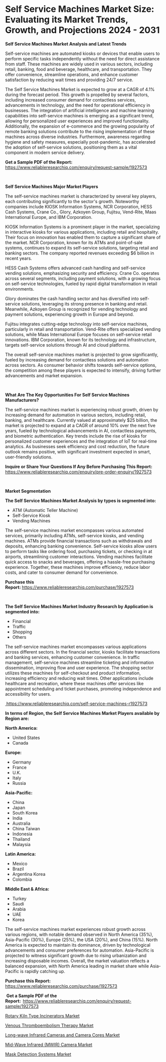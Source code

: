 <p><h1>Self Service Machines Market Size: Evaluating its Market Trends, Growth, and Projections 2024 - 2031</h1></p><p><strong>Self Service Machines Market Analysis and Latest Trends</strong></p>
<p><p>Self-service machines are automated kiosks or devices that enable users to perform specific tasks independently without the need for direct assistance from staff. These machines are widely used in various sectors, including retail, banking, food and beverage, healthcare, and transportation. They offer convenience, streamline operations, and enhance customer satisfaction by reducing wait times and providing 24/7 service.</p><p>The Self Service Machines Market is expected to grow at a CAGR of 4.1% during the forecast period. This growth is propelled by several factors, including increased consumer demand for contactless services, advancements in technology, and the need for operational efficiency in businesses. The integration of artificial intelligence and machine learning capabilities into self-service machines is emerging as a significant trend, allowing for personalized user experiences and improved functionality. Additionally, the expansion of e-commerce and the growing popularity of remote banking solutions contribute to the rising implementation of these machines across diverse industries. Furthermore, awareness regarding hygiene and safety measures, especially post-pandemic, has accelerated the adoption of self-service solutions, positioning them as a vital component in modern service delivery.</p></p>
<p><strong>Get a Sample PDF of the Report:&nbsp;</strong> <a href="https://www.reliableresearchiq.com/enquiry/request-sample/1927573?utm_campaign=1594&utm_medium=2&utm_source=Github&utm_content=ia&utm_term=25102024&utm_id=self-service-machines">https://www.reliableresearchiq.com/enquiry/request-sample/1927573</a></p>
<p>&nbsp;</p>
<p><strong>Self Service Machines Major Market Players</strong></p>
<p><p>The self-service machines market is characterized by several key players, each contributing significantly to the sector's growth. Noteworthy companies include KIOSK Information Systems, NCR Corporation, HESS Cash Systems, Crane Co., Glory, Azkoyen Group, Fujitsu, Vend-Rite, Maas International Europe, and IBM Corporation.</p><p>KIOSK Information Systems is a prominent player in the market, specializing in interactive kiosks for various applications, including retail and hospitality. Their focus on innovation has enabled them to capture a significant share of the market. NCR Corporation, known for its ATMs and point-of-sale systems, continues to expand its self-service solutions, targeting retail and banking sectors. The company reported revenues exceeding $6 billion in recent years.</p><p>HESS Cash Systems offers advanced cash handling and self-service vending solutions, emphasizing security and efficiency. Crane Co. operates across several segments, including payment solutions, with a growing focus on self-service technologies, fueled by rapid digital transformation in retail environments.</p><p>Glory dominates the cash handling sector and has diversified into self-service solutions, leveraging its strong presence in banking and retail. Meanwhile, Azkoyen Group is recognized for vending technology and payment solutions, experiencing growth in Europe and beyond.</p><p>Fujitsu integrates cutting-edge technology into self-service machines, particularly in retail and transportation. Vend-Rite offers specialized vending solutions, while Maas International Europe focuses on self-service retail innovations. IBM Corporation, known for its technology and infrastructure, targets self-service solutions through AI and cloud platforms.</p><p>The overall self-service machines market is projected to grow significantly, fueled by increasing demand for contactless solutions and automation across sectors. As consumer behavior shifts towards self-service options, the competition among these players is expected to intensify, driving further advancements and market expansion.</p></p>
<p>&nbsp;</p>
<p><strong>What Are The Key Opportunities For Self Service Machines Manufacturers?</strong></p>
<p><p>The self-service machines market is experiencing robust growth, driven by increasing demand for automation in various sectors, including retail, banking, and healthcare. Currently valued at approximately $25 billion, the market is projected to expand at a CAGR of around 10% over the next five years, fueled by technological advancements in AI, contactless payments, and biometric authentication. Key trends include the rise of kiosks for personalized customer experiences and the integration of IoT for real-time analytics. As businesses seek efficiency and cost reduction, the future outlook remains positive, with significant investment expected in smart, user-friendly solutions.</p></p>
<p><strong>Inquire or Share Your Questions If Any Before Purchasing This Report:</strong> <a href="https://www.reliableresearchiq.com/enquiry/pre-order-enquiry/1927573?utm_campaign=1594&utm_medium=2&utm_source=Github&utm_content=ia&utm_term=25102024&utm_id=self-service-machines">https://www.reliableresearchiq.com/enquiry/pre-order-enquiry/1927573</a></p>
<p>&nbsp;</p>
<p><strong>Market Segmentation</strong></p>
<p><strong>The Self Service Machines Market Analysis by types is segmented into:</strong></p>
<p><ul><li>ATM (Automatic Teller Machine)</li><li>Self-Service Kiosk</li><li>Vending Machines</li></ul></p>
<p><p>The self-service machines market encompasses various automated services, primarily including ATMs, self-service kiosks, and vending machines. ATMs provide financial transactions such as withdrawals and deposits, enhancing banking convenience. Self-service kiosks allow users to perform tasks like ordering food, purchasing tickets, or checking in at airports, streamlining customer interactions. Vending machines facilitate quick access to snacks and beverages, offering a hassle-free purchasing experience. Together, these machines improve efficiency, reduce labor costs, and cater to consumer demand for convenience.</p></p>
<p><strong>Purchase this Report:&nbsp;</strong><a href="https://www.reliableresearchiq.com/purchase/1927573?utm_campaign=1594&utm_medium=2&utm_source=Github&utm_content=ia&utm_term=25102024&utm_id=self-service-machines">https://www.reliableresearchiq.com/purchase/1927573</a></p>
<p>&nbsp;</p>
<p><strong>The Self Service Machines Market Industry Research by Application is segmented into:</strong></p>
<p><ul><li>Financial</li><li>Traffic</li><li>Shopping</li><li>Others</li></ul></p>
<p><p>The self-service machines market encompasses various applications across different sectors. In the financial sector, kiosks facilitate transactions and banking services, enhancing customer convenience. In traffic management, self-service machines streamline ticketing and information dissemination, improving flow and user experience. The shopping sector utilizes these machines for self-checkout and product information, increasing efficiency and reducing wait times. Other applications include healthcare and recreation, where these machines offer services like appointment scheduling and ticket purchases, promoting independence and accessibility for users.</p></p>
<p><a href="https://www.reliableresearchiq.com/self-service-machines-r1927573?utm_campaign=1594&utm_medium=2&utm_source=Github&utm_content=ia&utm_term=25102024&utm_id=self-service-machines">&nbsp;https://www.reliableresearchiq.com/self-service-machines-r1927573</a></p>
<p><strong>In terms of Region, the Self Service Machines Market Players available by Region are:</strong></p>
<p>
    <p> <strong> North America: </strong>
        <ul>
            <li>United States</li>
            <li>Canada</li>
        </ul>
        </p> 
    <p> <strong> Europe: </strong>
        <ul>
            <li>Germany</li>
            <li>France</li>
            <li>U.K.</li>
            <li>Italy</li>
            <li>Russia</li>
        </ul>
        </p> 
    <p> <strong> Asia-Pacific: </strong>
        <ul>
            <li>China</li>
            <li>Japan</li>
            <li>South Korea</li>
            <li>India</li>
            <li>Australia</li>
            <li>China Taiwan</li>
            <li>Indonesia</li>
            <li>Thailand</li>
            <li>Malaysia</li>
        </ul>
        </p> 
    <p> <strong> Latin America: </strong>
        <ul>
            <li>Mexico</li>
            <li>Brazil</li>
            <li>Argentina Korea</li>
            <li>Colombia</li>
        </ul>
        </p> 
    <p> <strong> Middle East & Africa: </strong>
        <ul>
            <li>Turkey</li>
            <li>Saudi</li>
            <li>Arabia</li>
            <li>UAE</li>
            <li>Korea</li>
        </ul>
    </p>
    </p>
<p><p>The self-service machines market experiences robust growth across various regions, with notable demand observed in North America (35%), Asia-Pacific (30%), Europe (25%), the USA (20%), and China (15%). North America is expected to maintain its dominance, driven by technological advancements and consumer preferences for automation. Asia-Pacific is projected to witness significant growth due to rising urbanization and increasing disposable incomes. Overall, the market valuation reflects a balanced expansion, with North America leading in market share while Asia-Pacific is rapidly catching up.</p></p>
<p><strong>Purchase this Report: </strong><a href="https://www.reliableresearchiq.com/purchase/1927573?utm_campaign=1594&utm_medium=2&utm_source=Github&utm_content=ia&utm_term=25102024&utm_id=self-service-machines">https://www.reliableresearchiq.com/purchase/1927573</a></p>
<p>&nbsp;<strong>Get a Sample PDF of the Report:&nbsp;&nbsp;</strong><a href="https://www.reliableresearchiq.com/enquiry/request-sample/1927573?utm_campaign=1594&utm_medium=2&utm_source=Github&utm_content=ia&utm_term=25102024&utm_id=self-service-machines">https://www.reliableresearchiq.com/enquiry/request-sample/1927573</a></p>
<p><strong></strong></p>
<p><p><a href="https://www.linkedin.com/pulse/rotary-kiln-type-incinerators-market-segmentation-applications-apm2c?utm_campaign=1594&utm_medium=2&utm_source=Github&utm_content=ia&utm_term=25102024&utm_id=self-service-machines">Rotary Kiln Type Incinerators Market</a></p><p><a href="https://www.linkedin.com/pulse/venous-thromboembolism-therapy-market-maturity-analysis-regional-emjef?utm_campaign=1594&utm_medium=2&utm_source=Github&utm_content=ia&utm_term=25102024&utm_id=self-service-machines">Venous Thromboembolism Therapy Market</a></p><p><a href="https://www.linkedin.com/pulse/unveiling-market-trends-global-long-wave-infrared-cameras-camera-ozubc?utm_campaign=1594&utm_medium=2&utm_source=Github&utm_content=ia&utm_term=25102024&utm_id=self-service-machines">Long-wave Infrared Cameras and Camera Cores Market</a></p><p><a href="https://www.linkedin.com/pulse/mid-wave-infrared-mwir-camera-market-growth-segmentation-regional-jdp6c?utm_campaign=1594&utm_medium=2&utm_source=Github&utm_content=ia&utm_term=25102024&utm_id=self-service-machines">Mid-Wave Infrared (MWIR) Camera Market</a></p><p><a href="https://www.linkedin.com/pulse/disruption-innovation-mask-detection-systems-industry-market-62thf?utm_campaign=1594&utm_medium=2&utm_source=Github&utm_content=ia&utm_term=25102024&utm_id=self-service-machines">Mask Detection Systems Market</a></p></p>